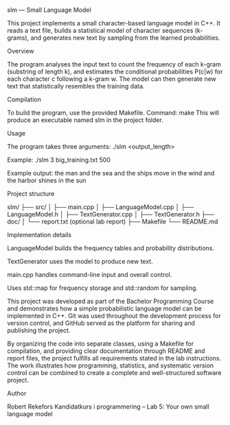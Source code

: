 slm — Small Language Model

This project implements a small character-based language model in C++. It reads a text file, builds a statistical model of character sequences (k-grams), and generates new text by sampling from the learned probabilities.

Overview

The program analyses the input text to count the frequency of each k-gram (substring of length k), and estimates the conditional probabilities P(c|w) for each character c following a k-gram w. The model can then generate new text that statistically resembles the training data.

Compilation

To build the program, use the provided Makefile.
Command:
make
This will produce an executable named slm in the project folder.

Usage

The program takes three arguments:
./slm <k> <filename> <output_length>

Example:
./slm 3 big_training.txt 500

Example output:
the man and the sea and the ships move in the wind and the harbor shines in the sun

Project structure

slm/
├── src/
│ ├── main.cpp
│ ├── LanguageModel.cpp
│ ├── LanguageModel.h
│ ├── TextGenerator.cpp
│ ├── TextGenerator.h
├── doc/
│ └── report.txt (optional lab report)
├── Makefile
└── README.md

Implementation details

LanguageModel builds the frequency tables and probability distributions.

TextGenerator uses the model to produce new text.

main.cpp handles command-line input and overall control.

Uses std::map for frequency storage and std::random for sampling.

This project was developed as part of the Bachelor Programming Course and demonstrates how a simple probabilistic language model can be implemented in C++.
Git was used throughout the development process for version control, and GitHub served as the platform for sharing and publishing the project.

By organizing the code into separate classes, using a Makefile for compilation, and providing clear documentation through README and report files, the project fulfills all requirements stated in the lab instructions.
The work illustrates how programming, statistics, and systematic version control can be combined to create a complete and well-structured software project.

Author

Robert Rekefors
Kandidatkurs i programmering – Lab 5: Your own small language model
